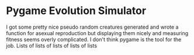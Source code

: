 # Pygame Evolution Simulator

I got some pretty nice pseudo random creatures generated and wrote a function for asexual reproduction but displaying them nicely and measuring fitness seems overly complicated. I don't think pygame is the tool for the job. Lists of lists of lists of lists of lists
